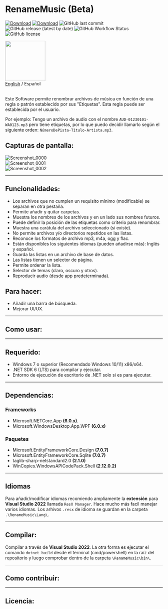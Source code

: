 # RenameMusic (Beta)
[![Download](https://img.shields.io/static/v1?style=flat-square&logo=windows&label=Descargar&message=windows-x64&color=137A7F&labelColor=373B3E)](https://github.com/IgnacioVeiga/RenameMusic/releases/latest/download/RenameMusic_x64.zip)
[![Download](https://img.shields.io/static/v1?style=flat-square&logo=windows&label=Descargar&message=windows-x86&color=137A7F&labelColor=373B3E)](https://github.com/IgnacioVeiga/RenameMusic/releases/latest/download/RenameMusic_x86.zip)
![GitHub last commit](https://img.shields.io/github/last-commit/IgnacioVeiga/RenameMusic?color=137A7F&style=flat-square)
![GitHub release (latest by date)](https://img.shields.io/github/v/release/IgnacioVeiga/RenameMusic?color=137A7F&label=Latest%20release&style=flat-square)
![GitHub Workflow Status](https://img.shields.io/github/actions/workflow/status/IgnacioVeiga/RenameMusic/deploy-project.yml?color=137A7F&logo=github&style=flat-square)
![GitHub license](https://img.shields.io/github/license/IgnacioVeiga/RenameMusic?style=flat-square)

<img src="/RenameMusic/Assets/Icons/icon.ico" width="128" height="128">
<div>
  <a href="README.md">English</a> / <span>Español</span></a>
</div></br>

Este Software permite renombrar archivos de música en función de una regla o patrón establecido por sus "Etiquetas". Esta regla puede ser establecida por el usuario.

Por ejemplo: Tengo un archivo de audio con el nombre `AUD-01230101-WA0123.mp3` pero tiene etiquetas, por lo que puedo decidir llamarlo según el siguiente orden: `NúmeroDePista-Título-Artista.mp3`.

## Capturas de pantalla:
![Screenshot_0000](/RG39/Assets/Images/Screenshot_0000.png "Screenshot_0000")</br>
![Screenshot_0001](/RG39/Assets/Images/Screenshot_0001.png "Screenshot_0001")</br>
![Screenshot_0002](/RG39/Assets/Images/Screenshot_0002.png "Screenshot_0002")

***

## Funcionalidades:
- Los archivos que no cumplen un requisito mínimo (modificable) se separan en otra pestaña.
- Permite añadir y quitar carpetas.
- Muestra los nombres de los archivos y en un lado sus nombres futuros.
- Puede definir la posición de las etiquetas como criterio para renombrar.
- Muestra una carátula del archivo seleccionado (si existe).
- No permite archivos y/o directorios repetidos en las listas.
- Reconoce los formatos de archivo mp3, m4a, ogg y flac.
- Están disponibles los siguientes idiomas (pueden añadirse más): Inglés y español.
- Guarda las listas en un archivo de base de datos.
- Las listas tienen un selector de página.
- Permite ordenar la lista.
- Selector de temas (claro, oscuro y otros).
- Reproducir audio (desde app predeterminada).

## Para hacer:
- Añadir una barra de búsqueda.
- Mejorar UI/UX.

***

## Como usar:

***

## Requerido:
- Windows 7 o superior (Recomendado Windows 10/11) x86/x64.
- .NET SDK 6 (LTS) para compilar y ejecutar.
- Entorno de ejecución de escritorio de .NET solo si es para ejecutar.

***

## Dependencias:
### Frameworks
- Microsoft.NETCore.App **(6.0.x)**.
- Microsoft.WindowsDesktop.App.WPF **(6.0.x)**

### Paquetes
- Microsoft.EntityFrameworkCore.Design **(7.0.7)**
- Microsoft.EntityFrameworkCore.Sqlite **(7.0.7)**
- taglib-sharp-netstandard2.0 **(2.1.0)**
- WinCopies.WindowsAPICodePack.Shell **(2.12.0.2)**

***

## Idiomas
Para añadir/modificar idiomas recomiendo ampliamente la **extensión** para **Visual Studio 2022** llamada `ResX Manager`. Hace mucho más facil manejar varios idiomas.
Los arhivos `.resx` de idioma se guardan en la carpeta `.\RenameMusic\Lang\`.

***

## Compilar:
Compilar a través de **Visual Studio 2022**. La otra forma es ejecutar el comando `dotnet build` desde el terminal (cmd/powershell) en la raíz del repositorio y luego comprobar dentro de la carpeta `\RenameMusic\bin\`.

***

## Como contribuir:

***

## Licencia:
